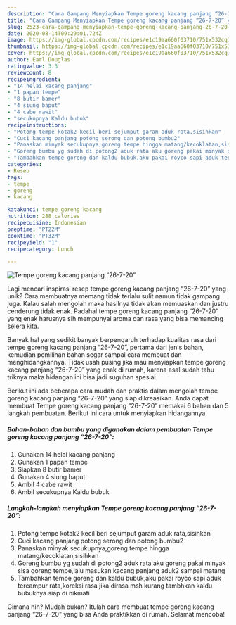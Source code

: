 ```yaml
---
description: "Cara Gampang Menyiapkan Tempe goreng kacang panjang “26-7-20” yang Lezat"
title: "Cara Gampang Menyiapkan Tempe goreng kacang panjang “26-7-20” yang Lezat"
slug: 2523-cara-gampang-menyiapkan-tempe-goreng-kacang-panjang-26-7-20-yang-lezat
date: 2020-08-14T09:29:01.724Z
image: https://img-global.cpcdn.com/recipes/e1c19aa660f03710/751x532cq70/tempe-goreng-kacang-panjang-26-7-20-foto-resep-utama.jpg
thumbnail: https://img-global.cpcdn.com/recipes/e1c19aa660f03710/751x532cq70/tempe-goreng-kacang-panjang-26-7-20-foto-resep-utama.jpg
cover: https://img-global.cpcdn.com/recipes/e1c19aa660f03710/751x532cq70/tempe-goreng-kacang-panjang-26-7-20-foto-resep-utama.jpg
author: Earl Douglas
ratingvalue: 3.3
reviewcount: 8
recipeingredient:
- "14 helai kacang panjang"
- "1 papan tempe"
- "8 butir bamer"
- "4 siung baput"
- "4 cabe rawit"
- "secukupnya Kaldu bubuk"
recipeinstructions:
- "Potong tempe kotak2 kecil beri sejumput garam aduk rata,sisihkan"
- "Cuci kacang panjang potong serong dan potong bumbu2"
- "Panaskan minyak secukupnya,goreng tempe hingga matang/kecoklatan,sisihkan"
- "Goreng bumbu yg sudah di potong2 aduk rata aku goreng pakai minyak sisa goreng tempe,lalu masukan kacang panjang aduk2 sampai matang"
- "Tambahkan tempe goreng dan kaldu bubuk,aku pakai royco sapi aduk tercampur rata,koreksi rasa jika dirasa msh kurang tambhkan kaldu bubuknya.siap di nikmati"
categories:
- Resep
tags:
- tempe
- goreng
- kacang

katakunci: tempe goreng kacang 
nutrition: 288 calories
recipecuisine: Indonesian
preptime: "PT22M"
cooktime: "PT32M"
recipeyield: "1"
recipecategory: Lunch

---
```



![Tempe goreng kacang panjang “26-7-20”](https://img-global.cpcdn.com/recipes/e1c19aa660f03710/751x532cq70/tempe-goreng-kacang-panjang-26-7-20-foto-resep-utama.jpg)

Lagi mencari inspirasi resep tempe goreng kacang panjang “26-7-20” yang unik? Cara membuatnya memang tidak terlalu sulit namun tidak gampang juga. Kalau salah mengolah maka hasilnya tidak akan memuaskan dan justru cenderung tidak enak. Padahal tempe goreng kacang panjang “26-7-20” yang enak harusnya sih mempunyai aroma dan rasa yang bisa memancing selera kita.



Banyak hal yang sedikit banyak berpengaruh terhadap kualitas rasa dari tempe goreng kacang panjang “26-7-20”, pertama dari jenis bahan, kemudian pemilihan bahan segar sampai cara membuat dan menghidangkannya. Tidak usah pusing jika mau menyiapkan tempe goreng kacang panjang “26-7-20” yang enak di rumah, karena asal sudah tahu triknya maka hidangan ini bisa jadi suguhan spesial.


Berikut ini ada beberapa cara mudah dan praktis dalam mengolah tempe goreng kacang panjang “26-7-20” yang siap dikreasikan. Anda dapat membuat Tempe goreng kacang panjang “26-7-20” memakai 6 bahan dan 5 langkah pembuatan. Berikut ini cara untuk menyiapkan hidangannya.

<!--inarticleads1-->

##### Bahan-bahan dan bumbu yang digunakan dalam pembuatan Tempe goreng kacang panjang “26-7-20”:

1. Gunakan 14 helai kacang panjang
1. Gunakan 1 papan tempe
1. Siapkan 8 butir bamer
1. Gunakan 4 siung baput
1. Ambil 4 cabe rawit
1. Ambil secukupnya Kaldu bubuk




<!--inarticleads2-->

##### Langkah-langkah menyiapkan Tempe goreng kacang panjang “26-7-20”:

1. Potong tempe kotak2 kecil beri sejumput garam aduk rata,sisihkan
1. Cuci kacang panjang potong serong dan potong bumbu2
1. Panaskan minyak secukupnya,goreng tempe hingga matang/kecoklatan,sisihkan
1. Goreng bumbu yg sudah di potong2 aduk rata aku goreng pakai minyak sisa goreng tempe,lalu masukan kacang panjang aduk2 sampai matang
1. Tambahkan tempe goreng dan kaldu bubuk,aku pakai royco sapi aduk tercampur rata,koreksi rasa jika dirasa msh kurang tambhkan kaldu bubuknya.siap di nikmati




Gimana nih? Mudah bukan? Itulah cara membuat tempe goreng kacang panjang “26-7-20” yang bisa Anda praktikkan di rumah. Selamat mencoba!
